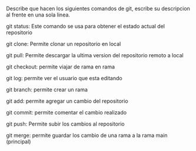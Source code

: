 Describe que hacen los siguientes comandos de git, escribe su descripcion al frente en una sola linea.

git status: Este comando se usa para obtener el estado actual del repositorio

git clone: Permite clonar un repositorio en local

git pull: Permite descargar la ultima version del repositorio remoto a local

git checkout: permite viajar de rama en rama

git log: permite ver el usuario que esta editando

git branch: permite crear un rama

git add: permite agregar un cambio del repositorio

git commit: permite comentar el cambio realizado

git push: Permite subir los cambios al repositorio

git merge: permite guardar los cambio de una rama a la rama main (principal)
